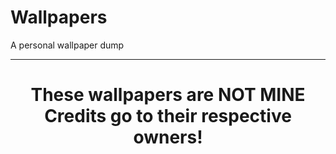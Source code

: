 # Wallpapers
A personal wallpaper dump 

---

<h1 align="center">
  These wallpapers are NOT MINE<br>
  Credits go to their respective owners!
</h1>

